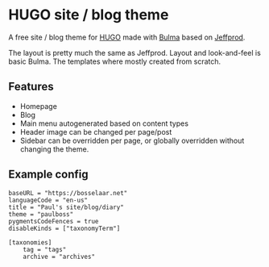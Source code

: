 # HUGO site / blog theme

A free site / blog theme for [HUGO](https://gohugo.io) made with [Bulma](https://bulma.io) based on [Jeffprod](https://themes.gohugo.io/hugo-blog-jeffprod/).

The layout is pretty much the same as Jeffprod. Layout and look-and-feel is basic Bulma. The templates where mostly created from scratch.

## Features
- Homepage
- Blog
- Main menu autogenerated based on content types
- Header image can be changed per page/post
- Sidebar can be overridden per page, or globally overridden without changing the theme.

## Example config
```
baseURL = "https://bosselaar.net"
languageCode = "en-us"
title = "Paul's site/blog/diary"
theme = "paulboss"
pygmentsCodeFences = true
disableKinds = ["taxonomyTerm"]

[taxonomies]
    tag = "tags"
    archive = "archives"
```


